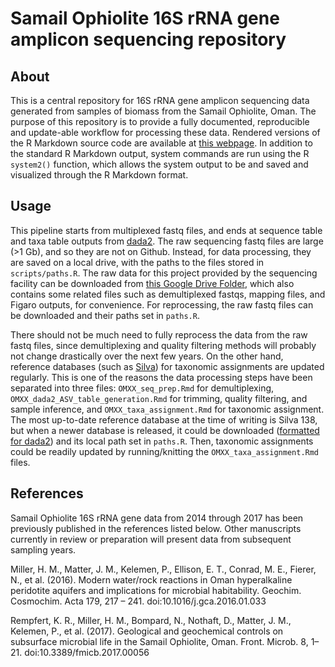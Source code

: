 # Samail Ophiolite 16S rRNA gene amplicon sequencing repository
## About
This is a central repository for 16S rRNA gene amplicon sequencing data generated from samples of biomass from the Samail Ophiolite, Oman. The purpose of this repository is to provide a fully documented, reproducible and update-able workflow for processing these data. Rendered versions of the R Markdown source code are available at [this webpage](https://danote.github.io/Samail_16S_compilation/). In addition to the standard R Markdown output, system commands are run using the R `system2()` function, which allows the system output to be and saved and visualized through the R Markdown format.

## Usage
This pipeline starts from multiplexed fastq files, and ends at sequence table and taxa table outputs from [dada2](https://benjjneb.github.io/dada2/). The raw sequencing fastq files are large (>1 Gb), and so they are not on Github. Instead, for data processing, they are saved on a local drive, with the paths to the files stored in  `scripts/paths.R`. The raw data for this project provided by the sequencing facility can be downloaded from [this Google Drive Folder](https://drive.google.com/drive/folders/1vmtr2WTnGFft96NQpeUIizJgN_kaV1s7?usp=sharing), which also contains some related files such as demultiplexed fastqs, mapping files, and Figaro outputs, for convenience. For reprocessing, the raw fastq files can be downloaded and their paths set in `paths.R`.

There should not be much need to fully reprocess the data from the raw fastq files, since demultiplexing and quality filtering methods will probably not change drastically over the next few years. On the other hand, reference databases (such as [Silva](https://www.arb-silva.de/)) for taxonomic assignments are updated regularly. This is one of the reasons the data processing steps have been separated into three files: `OMXX_seq_prep.Rmd` for demultiplexing, `OMXX_dada2_ASV_table_generation.Rmd` for trimming, quality filtering, and sample inference, and `OMXX_taxa_assignment.Rmd` for taxonomic assignment. The most up-to-date reference database at the time of writing is Silva 138, but when a newer database is released, it could be downloaded ([formatted for dada2](https://benjjneb.github.io/dada2/training.html)) and its local path set in `paths.R`. Then, taxonomic assignments could be readily updated by running/knitting the `OMXX_taxa_assignment.Rmd` files.

## References
Samail Ophiolite 16S rRNA gene data from 2014 through 2017 has been previously published in the references listed below. Other manuscripts currently in review or preparation will present data from subsequent sampling years.

Miller, H. M., Matter, J. M., Kelemen, P., Ellison, E. T., Conrad, M. E., Fierer, N., et al. (2016). Modern water/rock reactions in Oman hyperalkaline peridotite aquifers and implications for microbial habitability. Geochim. Cosmochim. Acta 179, 217 – 241. doi:10.1016/j.gca.2016.01.033

Rempfert, K. R., Miller, H. M., Bompard, N., Nothaft, D., Matter, J. M., Kelemen, P., et al. (2017). Geological and geochemical controls on subsurface microbial life in the Samail Ophiolite, Oman. Front. Microb. 8, 1–21. doi:10.3389/fmicb.2017.00056
